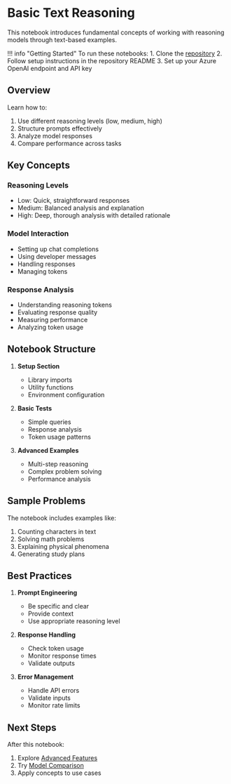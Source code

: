 # Basic Text Reasoning

This notebook introduces fundamental concepts of working with reasoning models through text-based examples.

!!! info "Getting Started"
    To run these notebooks:
    1. Clone the [repository](https://github.com/dhangerkapil/reasoning-llms-workshop)
    2. Follow setup instructions in the repository README
    3. Set up your Azure OpenAI endpoint and API key

## Overview

Learn how to:
1. Use different reasoning levels (low, medium, high)
2. Structure prompts effectively
3. Analyze model responses
4. Compare performance across tasks

## Key Concepts

### Reasoning Levels
- Low: Quick, straightforward responses
- Medium: Balanced analysis and explanation
- High: Deep, thorough analysis with detailed rationale

### Model Interaction
- Setting up chat completions
- Using developer messages
- Handling responses
- Managing tokens

### Response Analysis
- Understanding reasoning tokens
- Evaluating response quality
- Measuring performance
- Analyzing token usage

## Notebook Structure

1. **Setup Section**
   - Library imports
   - Utility functions
   - Environment configuration

2. **Basic Tests**
   - Simple queries
   - Response analysis
   - Token usage patterns

3. **Advanced Examples**
   - Multi-step reasoning
   - Complex problem solving
   - Performance analysis

## Sample Problems

The notebook includes examples like:
1. Counting characters in text
2. Solving math problems
3. Explaining physical phenomena
4. Generating study plans

## Best Practices

1. **Prompt Engineering**
   - Be specific and clear
   - Provide context
   - Use appropriate reasoning level

2. **Response Handling**
   - Check token usage
   - Monitor response times
   - Validate outputs

3. **Error Management**
   - Handle API errors
   - Validate inputs
   - Monitor rate limits

## Next Steps

After this notebook:
1. Explore [Advanced Features](02-advanced-reasoning.ipynb)
2. Try [Model Comparison](04-model-comparison.ipynb)
3. Apply concepts to use cases
